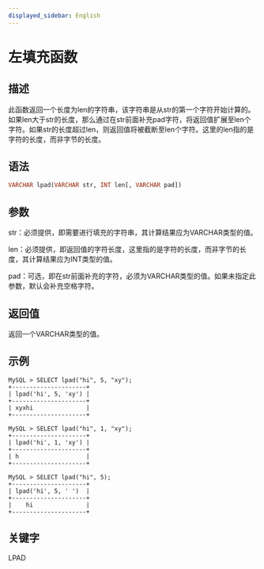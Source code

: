 ```yaml
---
displayed_sidebar: English
---
```


# 左填充函数

## 描述

此函数返回一个长度为len的字符串，该字符串是从str的第一个字符开始计算的。如果len大于str的长度，那么通过在str前面补充pad字符，将返回值扩展至len个字符。如果str的长度超过len，则返回值将被截断至len个字符。这里的len指的是字符的长度，而非字节的长度。

## 语法

```Haskell
VARCHAR lpad(VARCHAR str, INT len[, VARCHAR pad])
```

## 参数

str：必须提供，即需要进行填充的字符串，其计算结果应为VARCHAR类型的值。

len：必须提供，即返回值的字符长度，这里指的是字符的长度，而非字节的长度，其计算结果应为INT类型的值。

pad：可选，即在str前面补充的字符，必须为VARCHAR类型的值。如果未指定此参数，默认会补充空格字符。

## 返回值

返回一个VARCHAR类型的值。

## 示例

```Plain
MySQL > SELECT lpad("hi", 5, "xy");
+---------------------+
| lpad('hi', 5, 'xy') |
+---------------------+
| xyxhi               |
+---------------------+

MySQL > SELECT lpad("hi", 1, "xy");
+---------------------+
| lpad('hi', 1, 'xy') |
+---------------------+
| h                   |
+---------------------+

MySQL > SELECT lpad("hi", 5);
+---------------------+
| lpad('hi', 5, ' ')  |
+---------------------+
|    hi               |
+---------------------+
```

## 关键字

LPAD
